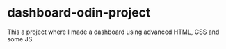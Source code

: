 # dashboard-odin-project
This a project where I made a dashboard using advanced HTML, CSS and some JS.

